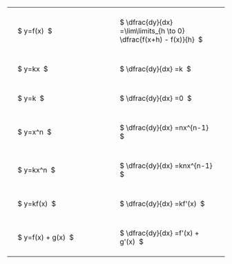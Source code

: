 #  
<br>
<style type="text/css">
#T_9d283 th.col_heading {
  text-align: left;
  font-size: 1em;
}
#T_9d283 td {
  text-align: left;
  font-size: 1em;
  padding: 1.5em;
}
#T_9d283_row0_col0, #T_9d283_row0_col1, #T_9d283_row1_col0, #T_9d283_row1_col1, #T_9d283_row2_col0, #T_9d283_row2_col1, #T_9d283_row3_col0, #T_9d283_row3_col1, #T_9d283_row4_col0, #T_9d283_row4_col1, #T_9d283_row5_col0, #T_9d283_row5_col1, #T_9d283_row6_col0, #T_9d283_row6_col1 {
  width: 400px;
  white-space: pre-wrap;
}
</style>
<table id="T_9d283">
  <thead>
  </thead>
  <tbody>
    <tr>
      <td id="T_9d283_row0_col0" class="data row0 col0" >$ y=f(x)  $</td>
      <td id="T_9d283_row0_col1" class="data row0 col1" >$ \dfrac{dy}{dx} =\lim\limits_{h \to 0} \dfrac{f(x+h) - f(x)}{h}  $</td>
    </tr>
    <tr>
      <td id="T_9d283_row1_col0" class="data row1 col0" >$ y=kx  $</td>
      <td id="T_9d283_row1_col1" class="data row1 col1" >$ \dfrac{dy}{dx} =k  $</td>
    </tr>
    <tr>
      <td id="T_9d283_row2_col0" class="data row2 col0" >$ y=k  $</td>
      <td id="T_9d283_row2_col1" class="data row2 col1" >$ \dfrac{dy}{dx} =0  $</td>
    </tr>
    <tr>
      <td id="T_9d283_row3_col0" class="data row3 col0" >$ y=x^n  $</td>
      <td id="T_9d283_row3_col1" class="data row3 col1" >$ \dfrac{dy}{dx} =nx^{n-1}  $</td>
    </tr>
    <tr>
      <td id="T_9d283_row4_col0" class="data row4 col0" >$ y=kx^n  $</td>
      <td id="T_9d283_row4_col1" class="data row4 col1" >$ \dfrac{dy}{dx} =knx^{n-1}  $</td>
    </tr>
    <tr>
      <td id="T_9d283_row5_col0" class="data row5 col0" >$ y=kf(x)  $</td>
      <td id="T_9d283_row5_col1" class="data row5 col1" >$ \dfrac{dy}{dx} =kf'(x)  $</td>
    </tr>
    <tr>
      <td id="T_9d283_row6_col0" class="data row6 col0" >$ y=f(x) + g(x)  $</td>
      <td id="T_9d283_row6_col1" class="data row6 col1" >$ \dfrac{dy}{dx} =f'(x) + g'(x)  $</td>
    </tr>
  </tbody>
</table>
